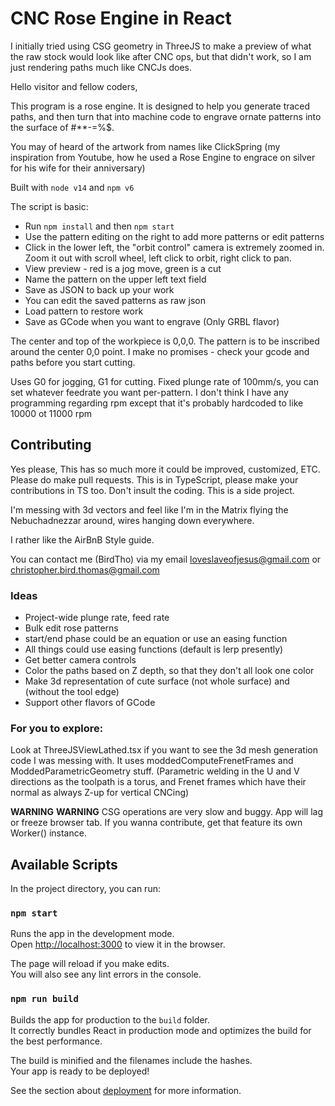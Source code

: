 # CNC Rose Engine in React

I initially tried using CSG geometry in ThreeJS to make a preview of what the raw stock would look like after CNC ops, but that didn't work, so I am just rendering paths much like CNCJs does.

Hello visitor and fellow coders,

This program is a rose engine. It is designed to help you generate traced paths, and then turn that into machine code to engrave ornate patterns into the surface of #**-=%$.

You may of heard of the artwork from names like ClickSpring (my inspiration from Youtube, how he used a Rose Engine to engrace on silver for his wife for their anniversary)

Built with `node v14` and `npm v6`

The script is basic:
* Run `npm install` and then `npm start`
* Use the pattern editing on the right to add more patterns or edit patterns
* Click in the lower left, the "orbit control" camera is extremely zoomed in. Zoom it out with scroll wheel, left click to orbit, right click to pan.
* View preview - red is a jog move, green is a cut
* Name the pattern on the upper left text field
* Save as JSON to back up your work
* You can edit the saved patterns as raw json
* Load pattern to restore work
* Save as GCode when you want to engrave (Only GRBL flavor)

The center and top of the workpiece is 0,0,0. The pattern is to be inscribed around the center 0,0 point.
I make no promises - check your gcode and paths before you start cutting.

Uses G0 for jogging, G1 for cutting. Fixed plunge rate of 100mm/s, you can set whatever feedrate you want per-pattern.
I don't think I have any programming regarding rpm except that it's probably hardcoded to like 10000 ot 11000 rpm

## Contributing
Yes please,
This has so much more it could be improved, customized, ETC. Please do make pull requests. This is in TypeScript, please make your contributions in TS too.
Don't insult the coding. This is a side project.

I'm messing with 3d vectors and feel like I'm in the Matrix flying the Nebuchadnezzar around, wires hanging down everywhere.

I rather like the AirBnB Style guide.

You can contact me (BirdTho) via my email loveslaveofjesus@gmail.com or christopher.bird.thomas@gmail.com

### Ideas
* Project-wide plunge rate, feed rate
* Bulk edit rose patterns
* start/end phase could be an equation or use an easing function
* All things could use easing functions (default is lerp presently)
* Get better camera controls
* Color the paths based on Z depth, so that they don't all look one color
* Make 3d representation of cute surface (not whole surface) and (without the tool edge)
* Support other flavors of GCode

### For you to explore:
Look at ThreeJSViewLathed.tsx if you want to see the 3d mesh generation code I was messing with.
It uses moddedComputeFrenetFrames and ModdedParametricGeometry stuff. 
(Parametric welding in the U and V directions as the toolpath is a torus, and Frenet frames which have their normal as always Z-up for vertical CNCing)

**WARNING** **WARNING**
CSG operations are very slow and buggy. App will lag or freeze browser tab.
If you wanna contribute, get that feature its own Worker() instance.

## Available Scripts

In the project directory, you can run:

### `npm start`

Runs the app in the development mode.\
Open [http://localhost:3000](http://localhost:3000) to view it in the browser.

The page will reload if you make edits.\
You will also see any lint errors in the console.

### `npm run build`

Builds the app for production to the `build` folder.\
It correctly bundles React in production mode and optimizes the build for the best performance.

The build is minified and the filenames include the hashes.\
Your app is ready to be deployed!

See the section about [deployment](https://facebook.github.io/create-react-app/docs/deployment) for more information.